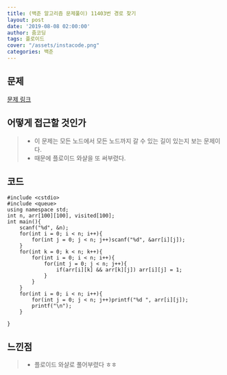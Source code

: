 ```yaml
---
title: (백준 알고리즘 문제풀이) 11403번 경로 찾기
layout: post
date: '2019-08-08 02:00:00'
author: 줌코딩
tags: 플로이드
cover: "/assets/instacode.png"
categories: 백준
---
```


## 문제

[문제 링크](https://www.acmicpc.net/problem/11403)

## 어떻게 접근할 것인가

>* 이 문제는 모든 노드에서 모든 노드까지 갈 수 있는 길이 있는지 보는 문제이다.
>* 때문에 플로이드 와샬을 또 써부렸다.

## 코드

    #include <cstdio>
    #include <queue>
    using namespace std;
    int n, arr[100][100], visited[100];
    int main(){
        scanf("%d", &n);
        for(int i = 0; i < n; i++){
            for(int j = 0; j < n; j++)scanf("%d", &arr[i][j]);
        }
        for(int k = 0; k < n; k++){
            for(int i = 0; i < n; i++){
                for(int j = 0; j < n; j++){
                    if(arr[i][k] && arr[k][j]) arr[i][j] = 1;
                }
            }
        }
        for(int i = 0; i < n; i++){
            for(int j = 0; j < n; j++)printf("%d ", arr[i][j]);
            printf("\n");
        }

    }

## 느낀점

>* 플로이드 와샬로 풀어부렸다 ㅎㅎ
